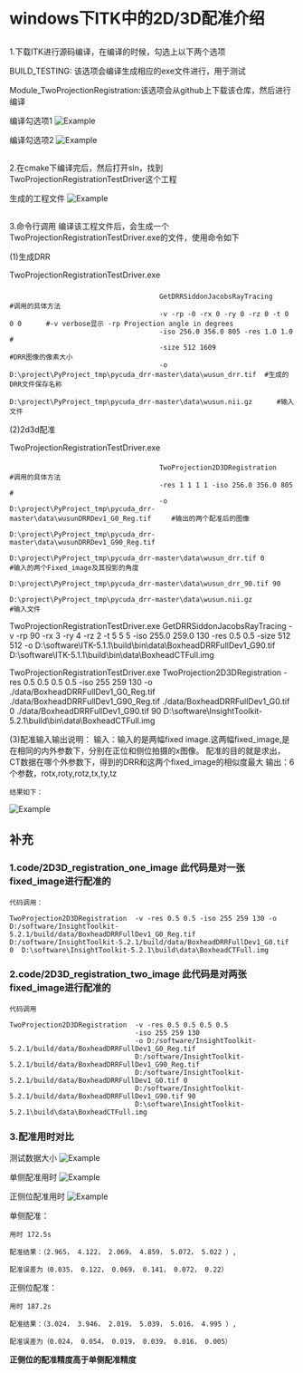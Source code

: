 # windows下ITK中的2D/3D配准介绍
##
1.下载ITK进行源码编译，在编译的时候，勾选上以下两个选项

BUILD_TESTING: 该选项会编译生成相应的exe文件进行，用于测试

Module_TwoProjectionRegistration:该选项会从github上下载该仓库，然后进行编译

编译勾选项1
![Example](./img/编译ITK勾选项1.png)

编译勾选项2
![Example](./img/编译ITK勾选项2.png)

##
2.在cmake下编译完后，然后打开sln，找到TwoProjectionRegistrationTestDriver这个工程

生成的工程文件
![Example](./img/3.png)

##
3.命令行调用
编译该工程文件后，会生成一个TwoProjectionRegistrationTestDriver.exe的文件，使用命令如下

(1)生成DRR

TwoProjectionRegistrationTestDriver.exe  
###
                                         GetDRRSiddonJacobsRayTracing              #调用的具体方法
                                         -v -rp -0 -rx 0 -ry 0 -rz 0 -t 0 0 0      #-v verbose显示 -rp Projection angle in degrees
                                         -iso 256.0 356.0 805 -res 1.0 1.0         #
                                         -size 512 1609                            #DRR图像的像素大小
                                         -o D:\project\PyProject_tmp\pycuda_drr-master\data\wusun_drr.tif  #生成的DRR文件保存名称
                                         D:\project\PyProject_tmp\pycuda_drr-master\data\wusun.nii.gz      #输入文件

(2)2d3d配准

TwoProjectionRegistrationTestDriver.exe  
####
                                         TwoProjection2D3DRegistration             #调用的具体方法
                                         -res 1 1 1 1 -iso 256.0 356.0 805         #
                                         -o D:\project\PyProject_tmp\pycuda_drr-master\data\wusunDRRDev1_G0_Reg.tif     #输出的两个配准后的图像
                                            D:\project\PyProject_tmp\pycuda_drr-master\data\wusunDRRDev1_G90_Reg.tif 
                                         D:\project\PyProject_tmp\pycuda_drr-master\data\wusun_drr.tif 0                #输入的两个Fixed_image及其投影的角度
                                         D:\project\PyProject_tmp\pycuda_drr-master\data\wusun_drr_90.tif 90
                                         D:\project\PyProject_tmp\pycuda_drr-master\data\wusun.nii.gz                   #输入文件
                                         
                                         
                                         
TwoProjectionRegistrationTestDriver.exe GetDRRSiddonJacobsRayTracing -v -rp 90 -rx 3 -ry 4 -rz 2 -t 5 5 5 -iso 255.0 259.0 130 -res 0.5 0.5 -size 512 512 -o D:\software\ITK-5.1.1\build\bin\data\BoxheadDRRFullDev1_G90.tif  D:\software\ITK-5.1.1\build\bin\data\BoxheadCTFull.img

TwoProjectionRegistrationTestDriver.exe TwoProjection2D3DRegistration -res 0.5 0.5 0.5 0.5 -iso 255 259 130 -o ./data/BoxheadDRRFullDev1_G0_Reg.tif ./data/BoxheadDRRFullDev1_G90_Reg.tif ./data/BoxheadDRRFullDev1_G0.tif 0 ./data/BoxheadDRRFullDev1_G90.tif 90 D:\software\InsightToolkit-5.2.1\build\bin\data\BoxheadCTFull.img


(3)配准输入输出说明：
    输入：输入的是两幅fixed image.这两幅fixed_image,是在相同的内外参数下，分别在正位和侧位拍摄的x图像。
         配准的目的就是求出，CT数据在哪个外参数下，得到的DRR和这两个fixed_image的相似度最大
    输出：6个参数，rotx,roty,rotz,tx,ty,tz
    
    结果如下：
   ![Example](./img/4.png)
   

## 补充

### 1.code/2D3D_registration_one_image   此代码是对一张fixed_image进行配准的
    
    代码调用：
    
    TwoProjection2D3DRegistration  -v -res 0.5 0.5 -iso 255 259 130 -o D:/software/InsightToolkit-5.2.1/build/data/BoxheadDRRFullDev1_G0_Reg.tif  D:/software/InsightToolkit-5.2.1/build/data/BoxheadDRRFullDev1_G0.tif 0  D:\software\InsightToolkit-5.2.1\build\data\BoxheadCTFull.img
        

### 2.code/2D3D_registration_two_image   此代码是对两张fixed_image进行配准的

    代码调用
    
    TwoProjection2D3DRegistration  -v -res 0.5 0.5 0.5 0.5  
                                   -iso 255 259 130 
                                   -o D:/software/InsightToolkit-5.2.1/build/data/BoxheadDRRFullDev1_G0_Reg.tif 
                                   D:/software/InsightToolkit-5.2.1/build/data/BoxheadDRRFullDev1_G90_Reg.tif  
                                   D:/software/InsightToolkit-5.2.1/build/data/BoxheadDRRFullDev1_G0.tif 0  
                                   D:/software/InsightToolkit-5.2.1/build/data/BoxheadDRRFullDev1_G90.tif 90
                                   D:\software\InsightToolkit-5.2.1\build\data\BoxheadCTFull.img
### 3.配准用时对比

测试数据大小  ![Example](./img/测试数据大小.png)

单侧配准用时  ![Example](./img/单侧配准用时.png)


正侧位配准用时  ![Example](./img/正侧位配准用时.png)


单侧配准：

    用时 172.5s
    
    配准结果：（2.965， 4.122， 2.069， 4.859， 5.072， 5.022 ）, 
    
    配准误差为（0.035， 0.122， 0.069， 0.141， 0.072， 0.22）
    
正侧位配准：

    用时 187.2s
    
    配准结果：（3.024， 3.946， 2.019， 5.039， 5.016， 4.995 ）, 
    
    配准误差为（0.024， 0.054， 0.019， 0.039， 0.016， 0.005）
 
 
 **正侧位的配准精度高于单侧配准精度**